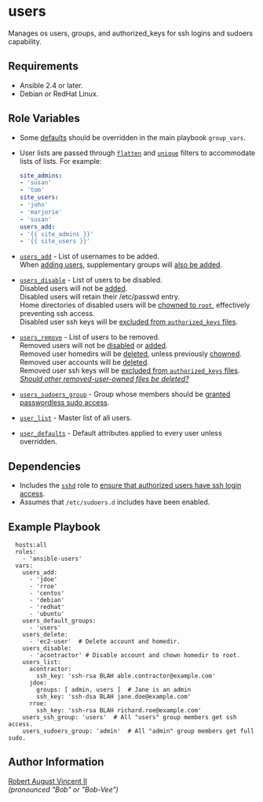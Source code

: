 users
=====

Manages os users, groups, and authorized_keys for ssh logins and sudoers capability.

Requirements
------------

* Ansible 2.4 or later.
* Debian or RedHat Linux.

Role Variables
--------------

- Some [defaults](defaults/main.yml) should be overridden in the main playbook `group_vars`.

- User lists are passed through [`flatten`](https://docs.ansible.com/ansible/latest/user_guide/playbooks_filters.html#list-filters) and [`unique`](https://docs.ansible.com/ansible/latest/user_guide/playbooks_filters.html#set-theory-filters) filters to accommodate lists of lists. For example:

  ```yaml
  site_admins:
  - 'susan'
  - 'tom'
  site_users:
  - 'john'
  - 'marjorie'
  - 'susan'
  users_add:
  - '{{ site_admins }}'
  - '{{ site_users }}'
  ```

- [`users_add`](defaults/main.yml#L2) - List of usernames to be added.  
  When [adding users](tasks/add.yml), supplementary groups will [also be added](tasks/main.yml#L22).

- [`users_disable`](defaults/main.yml#L47) - List of users to be disabled.  
  Disabled users will not be [added](tasks/main.yml#L11).  
  Disabled users will retain their /etc/passwd entry.  
  Home directories of disabled users will be [chowned to `root`](tasks/disable.yml#L15), effectively preventing ssh access.  
  Disabled user ssh keys will be [excluded from `authorized_keys` files](tasks/disable.yml#L29).  

- [`users_remove`](defaults/main.yml#L28) - List of users to be removed.  
  Removed users will not be [disabled](tasks/main.yml#L7) or [added](tasks/main.yml#L11).  
  Removed user homedirs will be [deleted](tasks/remove.yml#L14), unless previously [chowned](tasks/disable.yml#L15).  
  Removed user accounts will be [deleted](tasks/remove.yml#L26).  
  Removed user ssh keys will be [excluded from `authorized_keys` files](tasks/remove.yml#L34).  
  [*Should other removed-user-owned files be deleted?*](To-Do.md#L4)

- [`users_sudoers_group`](defaults/main.yml#L38) - Group whose members should be [granted passwordless sudo access](tasks/main.yml#L32).

- [`user_list`](defaults/main.yml#L32) - Master list of all users.

- [`user_defaults`](defaults/main.yml#L7) - Default attributes applied to every user unless overridden.

Dependencies
------------

* Includes the [`sshd`](https://github.com/willshersystems/ansible-sshd) role to [ensure that authorized users have ssh login access](tasks/main.yml#L46).
* Assumes that `/etc/sudoers.d` includes have been enabled.

Example Playbook
----------------

```
  hosts:all
  roles:
    - 'ansible-users'
  vars:
    users_add:
      - 'jdoe'
      - 'rroe'
      - 'centos'
      - 'debian'
      - 'redhat'
      - 'ubuntu'
	users_default_groups:
	  - 'users'
    users_delete:
      - 'ec2-user'  # Delete account and homedir.
	users_disable:
	  - 'acontractor' # Disable account and chown homedir to root.
    users_list:
	  acontractor:
	    ssh_key: 'ssh-rsa BLAH able.contractor@example.com'
	  jdoe:
        groups: [ admin, users ]  # Jane is an admin
	    ssh_key: 'ssh-dsa BLAH jane.doe@example.com'
	  rroe:
	    ssh_key: 'ssh-rsa BLAH richard.roe@example.com'
	users_ssh_group: 'users'  # All "users" group members get ssh access.
	users_sudoers_group: 'admin'  # All "admin" group members get full sudo.
```

Author Information
------------------

[Robert August Vincent II](https://github.com/pillarsdotnet)  
*(pronounced "Bob" or "Bob-Vee")* 
